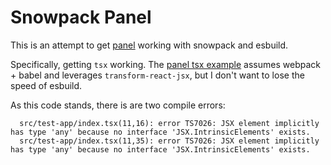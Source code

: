 # Snowpack Panel

This is an attempt to get [panel](https://github.com/mixpanel/panel/) working with snowpack and esbuild.

Specifically, getting `tsx` working. The [panel tsx example](https://github.com/mixpanel/panel/tree/master/examples/jsx) assumes webpack + babel and leverages `transform-react-jsx`, but I don't want to lose the speed of esbuild.

As this code stands, there is are two compile errors:

```
  src/test-app/index.tsx(11,16): error TS7026: JSX element implicitly has type 'any' because no interface 'JSX.IntrinsicElements' exists.
  src/test-app/index.tsx(11,35): error TS7026: JSX element implicitly has type 'any' because no interface 'JSX.IntrinsicElements' exists.
```
